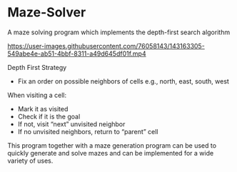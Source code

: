 # Maze-Solver
A maze solving program which implements the depth-first search algorithm




https://user-images.githubusercontent.com/76058143/143163305-549abe4e-ab51-4bbf-8311-a49d645df01f.mp4



Depth First Strategy
  - Fix an order on possible neighbors of cells
  e.g., north, east, south, west

When visiting a cell:
  - Mark it as visited
  - Check if it is the goal
  - If not, visit “next” unvisited neighbor
  - If no unvisited neighbors, return to “parent” cell
  
This program together with a maze generation program can be used to quickly generate and solve mazes and can be implemented for a wide variety of uses.  

